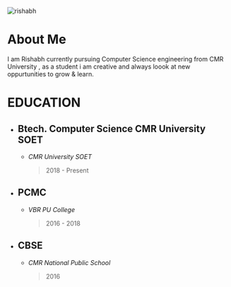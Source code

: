 ![rishabh](https://user-images.githubusercontent.com/95120714/143679646-8f96b803-7e23-4696-b607-03cb488de2bb.png)

# About Me

I am Rishabh currently pursuing  Computer Science engineering from CMR University , as a student i am creative and always loook at new oppurtunities to grow & learn. 

# EDUCATION
- ## Btech. Computer Science CMR University SOET
     - *CMR University SOET*
        > 2018 - Present

- ## PCMC
     - *VBR PU College* 
        > 2016 - 2018

- ## CBSE 
     - *CMR National Public School*
        > 2016 



    
    
    
